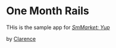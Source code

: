 # One Month Rails

THis is the sample app for 
[*SmMarket: Yup*](http:/thesmmarket.com)

by [Clarence](http://9thbridge.com)